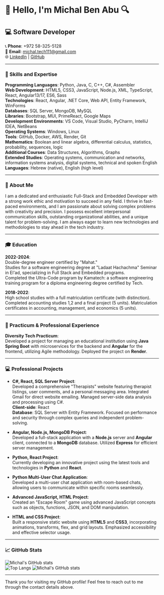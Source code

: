 # 👋 Hello, I'm Michal Ben Abu 🔍
<!-- Profile Views (Optional: Add a profile views badge here if desired) -->

## 💻 Software Developer
📞 **Phone**: +972 58-325-5128  
📧 **Email**: michal.tech111@gmail.com  
🌐 [LinkedIn](https://www.linkedin.com/in/michal-ben-abu1/) | [GitHub](https://github.com/michal55128)

---

### 🔧 Skills and Expertise
**Programming Languages**: Python, Java, C, C++, C#, Assembler  
**Web Development**: HTML5, CSS3, JavaScript, Node.js, XML, TypeScript, React, Angular13/17, ES6, Sass  
**Technologies**: React, Angular, .NET Core, Web API, Entity Framework, WinForms  
**Databases**: SQL Server, MongoDB, MySQL  
**Libraries**: Bootstrap, MUI, PrimeReact, Google Maps  
**Development Environments**: VS Code, Visual Studio, PyCharm, IntelliJ IDEA, NetBeans  
**Operating Systems**: Windows, Linux  
**Tools**: GitHub, Docker, AWS, Render, Git  
**Mathematics**: Boolean and linear algebra, differential calculus, statistics, probability, sequences, logic  
**Additional Courses**: Data Structures, Algorithms, Graphs  
**Extended Studies**: Operating systems, communication and networks, information systems analysis, digital systems, technical and spoken English  
**Languages**: Hebrew (native), English (high level)

---

### 🌟 About Me
I am a dedicated and enthusiastic Full-Stack and Embedded Developer with a strong work ethic and motivation to succeed in any field. I thrive in fast-paced environments, and I am passionate about solving complex problems with creativity and precision. I possess excellent interpersonal communication skills, outstanding organizational abilities, and a unique talent for problem-solving. I am always eager to learn new technologies and methodologies to stay ahead in the tech industry.

---

### 🎓 Education
**2022-2024**:  
Double-degree engineer certified by "Mahat."  
Studies for a software engineering degree at "Ladaat Hachachma" Seminar in El'ad, specializing in Full Stack and Embedded programs.  
Completed the Ultra-Code program by Kamatech: a software engineering training program for a diploma engineering degree certified by Tech.

**2018-2022**:  
High school studies with a full matriculation certificate (with distinction). Completed accounting studies 1,2 and a final project (5 units). Matriculation certificates in accounting, management, and economics (5 units).

---

### 🚀 Practicum & Professional Experience
**Diversity Tech Practicum**:  
Developed a project for managing an educational institution using **Java Spring Boot** with microservices for the backend and **Angular** for the frontend, utilizing Agile methodology. Deployed the project on **Render**.

---

### 💻 Professional Projects
- **C#, React, SQL Server Project**:  
  Developed a comprehensive "Therapists" website featuring therapist listings, user comments, and a personal messaging area. Integrated Gmail for direct website emailing. Managed server-side data analysis and processing using C#.  
  **Client-side**: React  
  **Database**: SQL Server with Entity Framework. Focused on performance and security through complex queries and independent problem-solving.

- **Angular, Node.js, MongoDB Project**:  
  Developed a full-stack application with a **Node.js** server and **Angular** client, connected to a **MongoDB** database. Utilized **Express** for efficient server management.

- **Python, React Project**:  
  Currently developing an innovative project using the latest tools and technologies in **Python** and **React**.

- **Python Multi-User Chat Application**:  
  Developed a multi-user chat application with room-based chats, allowing users to communicate within specific rooms seamlessly.

- **Advanced JavaScript, HTML Project**:  
  Created an "Escape Room" game using advanced JavaScript concepts such as objects, functions, JSON, and DOM manipulation.

- **HTML and CSS Project**:  
  Built a responsive static website using **HTML5** and **CSS3**, incorporating animations, transforms, flex, and grid layouts. Emphasized accessibility and effective selector usage.

---

### 📈 GitHub Stats
![Michal's GitHub stats](https://github-readme-stats.vercel.app/api?username=michal-ben-abu&show_icons=true&theme=radical)  
![Top Langs](https://github-readme-stats.vercel.app/api/top-langs/?username=michal-ben-abu&layout=compact&theme=radical)
![Michal's GitHub stats](https://github-readme-stats.vercel.app/api?username=michal55128&show_icons=true&theme=radical)


---

Thank you for visiting my GitHub profile! Feel free to reach out to me through the contact details above.
